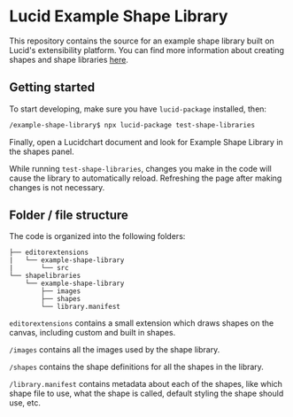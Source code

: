 # Lucid Example Shape Library

This repository contains the source for an example shape library built on Lucid's extensibility platform.
You can find more information about creating shapes and shape libraries [here](https://developer.lucid.co/custom-shapes/).

## Getting started

To start developing, make sure you have `lucid-package` installed, then:

```bash
/example-shape-library$ npx lucid-package test-shape-libraries
```

Finally, open a Lucidchart document and look for Example Shape Library in the shapes panel.

While running `test-shape-libraries`, changes you make in the code will cause the library to automatically reload.
Refreshing the page after making changes is not necessary.

## Folder / file structure

The code is organized into the following folders:

```
├── editorextensions
|   └── example-shape-library
|       └── src
└── shapelibraries
    └── example-shape-library
        ├── images
        ├── shapes
        └── library.manifest
```

`editorextensions` contains a small extension which draws shapes on the canvas, including custom and built in shapes.

`/images` contains all the images used by the shape library.

`/shapes` contains the shape definitions for all the shapes in the library.

`/library.manifest` contains metadata about each of the shapes, like which shape file to use, what the shape is called, default styling the shape should use, etc.

